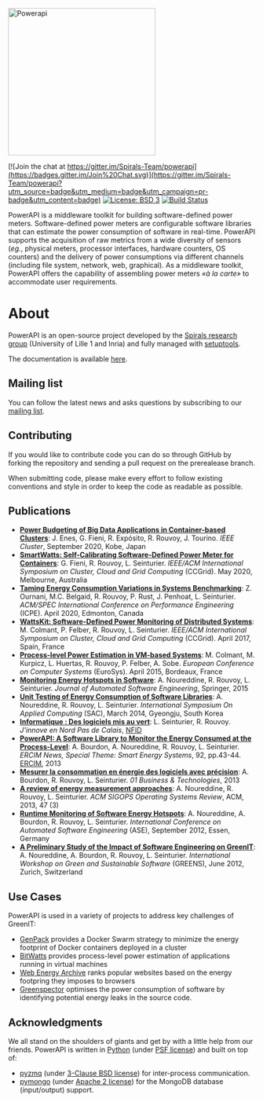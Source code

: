 <img src="https://rawgit.com/Spirals-Team/powerapi/master/resources/logo/PowerAPI-logo.png" alt="Powerapi" width="300px">

[![Join the chat at https://gitter.im/Spirals-Team/powerapi](https://badges.gitter.im/Join%20Chat.svg)](https://gitter.im/Spirals-Team/powerapi?utm_source=badge&utm_medium=badge&utm_campaign=pr-badge&utm_content=badge)
[![License: BSD 3](https://img.shields.io/pypi/l/powerapi.svg)](https://opensource.org/licenses/BSD-3-Clause)
[![Build Status](https://img.shields.io/circleci/project/github/powerapi-ng/powerapi.svg)](https://circleci.com/gh/powerapi-ng/powerapi)

PowerAPI is a middleware toolkit for building software-defined power meters.
Software-defined power meters are configurable software libraries that can estimate the power consumption of software in real-time.
PowerAPI supports the acquisition of raw metrics from a wide diversity of sensors (*eg.*, physical meters, processor interfaces, hardware counters, OS counters) and the delivery of power consumptions via different channels (including file system, network, web, graphical).
As a middleware toolkit, PowerAPI offers the capability of assembling power meters *«à la carte»* to accommodate user requirements.

# About

PowerAPI is an open-source project developed by the [Spirals research group](https://team.inria.fr/spirals) (University of Lille 1 and Inria) and fully managed with [setuptools](https://pypi.org/project/setuptools/).

The documentation is available [here](http://powerapi.org).

## Mailing list
You can follow the latest news and asks questions by subscribing to our <a href="mailto:sympa@inria.fr?subject=subscribe powerapi">mailing list</a>.

## Contributing
If you would like to contribute code you can do so through GitHub by forking the repository and sending a pull request on the prerealease branch.

When submitting code, please make every effort to follow existing conventions and style in order to keep the code as readable as possible.

## Publications
* **[Power Budgeting of Big Data Applications in Container-based Clusters](https://hal.inria.fr/hal-02904300)**: J. Enes, G. Fieni, R. Expósito, R. Rouvoy, J. Tourino. *IEEE Cluster*, September 2020, Kobe, Japan
* **[SmartWatts: Self-Calibrating Software-Defined Power Meter for Containers](https://hal.inria.fr/hal-02470128)**: G. Fieni, R. Rouvoy, L. Seinturier. *IEEE/ACM International Symposium on Cluster, Cloud and Grid Computing* (CCGrid). May 2020, Melbourne, Australia
* **[Taming Energy Consumption Variations in Systems Benchmarking](https://hal.inria.fr/hal-02403379)**: Z. Ournani, M.C. Belgaid, R. Rouvoy, P. Rust, J. Penhoat, L. Seinturier. *ACM/SPEC International Conference on Performance Engineering* (ICPE). April 2020, Edmonton, Canada
* **[WattsKit: Software-Defined Power Monitoring of Distributed Systems](https://hal.inria.fr/hal-01439889)**: M. Colmant, P. Felber, R. Rouvoy, L. Seinturier. *IEEE/ACM International Symposium on Cluster, Cloud and Grid Computing* (CCGrid). April 2017, Spain, France
* **[Process-level Power Estimation in VM-based Systems](https://hal.inria.fr/hal-01130030)**: M. Colmant, M. Kurpicz, L. Huertas, R. Rouvoy, P. Felber, A. Sobe. *European Conference on Computer Systems* (EuroSys). April 2015, Bordeaux, France
* **[Monitoring Energy Hotspots in Software](https://hal.inria.fr/hal-01069142)**: A. Noureddine, R. Rouvoy, L. Seinturier. *Journal of Automated Software Engineering*, Springer, 2015
* **[Unit Testing of Energy Consumption of Software Libraries](https://hal.inria.fr/hal-00912613)**: A. Noureddine, R. Rouvoy, L. Seinturier. *International Symposium On Applied Computing* (SAC), March 2014, Gyeongju, South Korea
* **[Informatique : Des logiciels mis au vert](http://www.jinnove.com/Actualites/Informatique-des-logiciels-mis-au-vert)**: L. Seinturier, R. Rouvoy. *J'innove en Nord Pas de Calais*, [NFID](http://www.jinnove.com)
* **[PowerAPI: A Software Library to Monitor the Energy Consumed at the Process-Level](http://ercim-news.ercim.eu/en92/special/powerapi-a-software-library-to-monitor-the-energy-consumed-at-the-process-level)**: A. Bourdon, A. Noureddine, R. Rouvoy, L. Seinturier. *ERCIM News, Special Theme: Smart Energy Systems*, 92,  pp.43-44. [ERCIM](http://www.ercim.eu), 2013
* **[Mesurer la consommation en énergie des logiciels avec précision](http://www.lifl.fr/digitalAssets/0/807_01info_130110_16_39.pdf)**: A. Bourdon, R. Rouvoy, L. Seinturier. *01 Business & Technologies*, 2013
* **[A review of energy measurement approaches](https://hal.inria.fr/hal-00912996v2)**: A. Noureddine, R. Rouvoy, L. Seinturier. *ACM SIGOPS Operating Systems Review*, ACM, 2013, 47 (3)
* **[Runtime Monitoring of Software Energy Hotspots](https://hal.inria.fr/hal-00715331)**: A. Noureddine, A. Bourdon, R. Rouvoy, L. Seinturier. *International Conference on Automated Software Engineering* (ASE), September 2012, Essen, Germany
* **[A Preliminary Study of the Impact of Software Engineering on GreenIT](https://hal.inria.fr/hal-00681560)**: A. Noureddine, A. Bourdon, R. Rouvoy, L. Seinturier. *International Workshop on Green and Sustainable Software* (GREENS), June 2012, Zurich, Switzerland

## Use Cases
PowerAPI is used in a variety of projects to address key challenges of GreenIT:
* [GenPack](https://hal.inria.fr/hal-01403486) provides a Docker Swarm strategy to minimize the energy footprint of  Docker containers deployed in a cluster
* [BitWatts](http://bitwatts.powerapi.org) provides process-level power estimation of applications running in virtual machines
* [Web Energy Archive](http://webenergyarchive.com) ranks popular websites based on the energy footpring they imposes to browsers
* [Greenspector](http://greenspector.com) optimises the power consumption of software by identifying potential energy leaks in the source code.

## Acknowledgments
We all stand on the shoulders of giants and get by with a little help from our friends. PowerAPI is written in [Python](https://www.python.org/) (under [PSF license](https://docs.python.org/3/license.html)) and built on top of:
* [pyzmq](https://github.com/zeromq/pyzmq) (under [3-Clause BSD license](https://opensource.org/licenses/BSD-3-Clause)) for inter-process communication.
* [pymongo](https://github.com/mongodb/mongo-python-driver) (under [Apache 2 license](https://github.com/mongodb/mongo-python-driver/blob/master/LICENSE)) for the MongoDB database (input/output) support.
